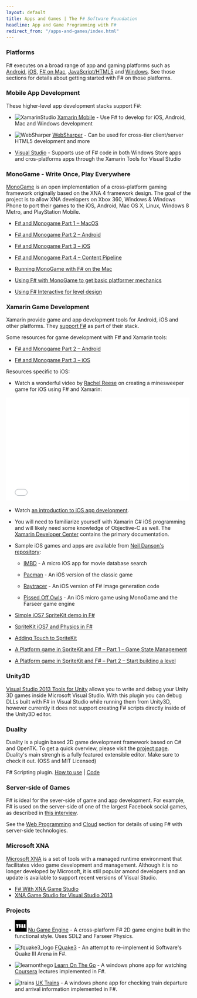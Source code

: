```yaml
---
layout: default
title: Apps and Games | The F# Software Foundation
headline: App and Game Programming with F#
redirect_from: "/apps-and-games/index.html"
---
```


### Platforms

F# executes on a broad range of app and gaming platforms such as  [Android](/use/android/), [iOS](/use/ios/), 
[F# on Mac](/use/mac/), [JavaScript/HTML5](/webstacks) and [Windows](/use/windows/). See those 
sections for details about getting started with F# on those platforms.

### Mobile App Development 

These higher-level app development stacks support F#:

* ![XamarinStudio](/images/thumbs/xamarin-studio.png)&nbsp;[Xamarin Mobile](http://docs.xamarin.com/guides/cross-platform/getting_started/introduction_to_mobile_development) - Use F# to develop for iOS, Android, Mac and Windows development

* ![WebSharper](/images/thumbs/WebSharper.png)&nbsp;[WebSharper](http://websharper.com) - Can be used for cross-tier client/server HTML5 development and more

* [Visual Studio](http://msdn.microsoft.com/en-us/library/vstudio/hh913781.aspx) - Supports use of F# code in both Windows Store apps and cros-platforms apps through the Xamarin Tools for Visual Studio

### MonoGame - Write Once, Play Everywhere

[MonoGame](http://www.monogame.net/) is an open implementation of a cross-platform gaming framework originally
based on the XNA 4 framework design. The goal of the project is to allow XNA developers on Xbox 360, Windows & Windows Phone to port 
their games to the iOS, Android, Mac OS X, Linux, Windows 8 Metro, and PlayStation 
Mobile.  

* [F# and Monogame Part 1 – MacOS](http://neildanson.wordpress.com/2013/07/30/f-and-monogame/)

* [F# and Monogame Part 2 – Android](http://neildanson.wordpress.com/2013/07/31/f-and-monogame-part-2-android/)

* [F# and Monogame Part 3 – iOS](http://neildanson.wordpress.com/2013/07/31/f-and-monogame-part-3-ios/)

* [F# and Monogame Part 4 – Content Pipeline](http://neildanson.wordpress.com/2013/08/13/f-and-monogame-part-4-content-pipeline/)

* [Running MonoGame with F# on the Mac](http://7sharpnine.com/posts/Fsharp-and-MonoGame-on-the-Mac/)

* [Using F# with MonoGame to get basic platformer mechanics](http://bruinbrown.wordpress.com/2013/10/06/making-a-platformer-in-f-with-monogame/)

* [Using F# Interactive for level design](http://bruinbrown.wordpress.com/2013/10/21/f-interactive-for-level-design/)

### Xamarin Game Development 

Xamarin provide game and app development tools for Android, iOS and other platforms. They [support F#](http://docs.xamarin.com/guides/cross-platform/fsharp/fsharp_support_overview)
as part of their stack. 

Some resources for game development with F# and Xamarin tools:

* [F# and Monogame Part 2 – Android](http://neildanson.wordpress.com/2013/07/31/f-and-monogame-part-2-android/)

* [F# and Monogame Part 3 – iOS](http://neildanson.wordpress.com/2013/07/31/f-and-monogame-part-3-ios/)

Resources specific to iOS:

* Watch a wonderful video by [Rachel Reese](https://twitter.com/rachelreese) on creating a minesweeper game for iOS using F# and Xamarin:

<div>
  <iframe src="//player.vimeo.com/video/97516216" width="500" height="281" frameborder="0" webkitallowfullscreen mozallowfullscreen allowfullscreen></iframe> 
</div>


* Watch [an introduction to iOS app development](http://skillsmatter.com/podcast/scala/f-on-ipad-and-iphone-with-xamarin-studio/mh-7404).

* You will need to familiarize yourself with Xamarin C# iOS programming and will likely need some knowledge of 
Objective-C as well.  The [Xamarin Developer Center](http://docs.xamarin.com/) contains the primary documentation. 

* Sample iOS games and apps are available from [Neil Danson's repository](https://bitbucket.org/thedo666/):
 
  * [IMBD](https://bitbucket.org/thedo666/imdb) -  A micro iOS app for movie database search

  * [Pacman](https://bitbucket.org/thedo666/pacman) -  An iOS version of the classic game 

  * [Raytracer](https://bitbucket.org/thedo666/raytracer) - An iOS version of F# image generation code

  * [Pissed Off Owls](https://bitbucket.org/thedo666/pissed-off-owls) - An iOS micro game using MonoGame and the
    Farseer game engine


* [Simple iOS7 SpriteKit demo in F#](http://neildanson.wordpress.com/2013/09/19/simple-spritekit-demo-in-f/)

* [SpriteKit iOS7 and Physics in F#](http://neildanson.wordpress.com/2013/09/24/spritekit-and-physics-in-f/)

* [Adding Touch to SpriteKit](http://7sharpnine.com/posts/adding-touch-to-spritekit/)

* [A Platform game in SpriteKit and F# – Part 1 – Game State Management](http://neildanson.wordpress.com/2013/10/08/a-platform-game-in-spritekit-and-f-part-1-game-state-management/)

* [A Platform game in SpriteKit and F# – Part 2 – Start building a level](http://neildanson.wordpress.com/2013/10/08/a-platform-game-in-spritekit-and-f-part-2-start-building-a-level/)


### Unity3D

[Visual Studio 2013 Tools for Unity](http://visualstudiogallery.msdn.microsoft.com/20b80b8c-659b-45ef-96c1-437828fe7cf2) allows you to write and debug your Unity 3D games inside Microsoft Visual Studio.
With this plugin you can debug DLLs built with F# in Visual Studio while running them from Unity3D, however currently it does not support creating F# scripts directly inside of the Unity3D editor.


### Duality 
Duality is a plugin based 2D game development framework based on C# and OpenTK. To get a quick overview, please visit the [project page](http://duality.fetzenet.de). Duality's main strengh is a fully featured extensible editor. Make sure to check it out. (OSS and MIT Licensed)

F# Scripting plugin. [How to use](http://www.roundcrisis.com/2014/04/21/Fsharp-scripting-for-the-game-engine/) | [Code](https://github.com/BraveSirAndrew/DualityScripting)

### Server-side of Games

F# is ideal for the sever-side of game and app development. For example, F# is used on the server-side of one of 
the largest Facebook social games, as described in [this interview](http://www.dotnetrocks.com/default.aspx?ShowNum=846).

See the [Web Programming](/webstacks) and [Cloud](/cloud) section for details of using F# with server-side technologies. 


### Microsoft XNA

[Microsoft XNA](http://msdn.microsoft.com/en-us/aa937791.aspx) is a set of tools with a managed runtime environment that 
facilitates video game development and management.
Although it is no longer developed by Microsoft, it is still popular amond developers and an update is available to
support recent versions of Visual Studio.

* [F# With XNA Game Studio](http://azerdark.wordpress.com/2011/04/05/f-with-xna-game-studio/)
* [XNA Game Studio for Visual Studio 2013](https://msxna.codeplex.com/)

  
### Projects

* ![Nu Game Engine](https://github.com/bryanedds/FPWorks/blob/master/Nu/Promotional/Nu%20Icon.png?raw=true)&nbsp;[Nu Game Engine](https://github.com/bryanedds/FPWorks) - A cross-platform F# 2D game engine built in the functional style. Uses SDL2 and Farseer Physics.

* ![fquake3_logo](https://raw.github.com/TIHan/FQuake3/master/fquake3_logo_32x32.png)&nbsp;[FQuake3](https://github.com/TIHan/FQuake3) - An attempt to re-implement id Software's Quake III Arena in F#.

* ![learnonthego](https://f.cloud.github.com/assets/738761/1654048/bb001dfe-5b42-11e3-92b6-6a7e6c28241c.png)&nbsp;[Learn On The Go](https://github.com/ovatsus/Apps/tree/master/LearnOnTheGo) - A windows phone app for watching [Coursera](https://www.coursera.org/) lectures implemented in F#.

* ![trains](https://f.cloud.github.com/assets/738761/1654047/b96c323e-5b42-11e3-9856-c000c6206ead.png)&nbsp;[UK Trains](https://github.com/ovatsus/Apps/tree/master/Trains) - A windows phone app for checking train departure and arrival information implemented in F#.
